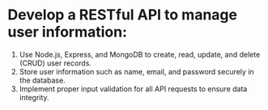 # Develop a RESTful API to manage user information: 
1. Use Node.js, Express, and MongoDB to create, read, update, and delete (CRUD) user records. 
2. Store user information such as name, email, and password securely in the database. 
3. Implement proper input validation for all API requests to ensure data integrity.

